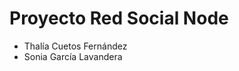 # Proyecto Red Social Node
<ul>
  <li>
    Thalía Cuetos Fernández
  </li>
  <li>
    Sonia García Lavandera
  </li>
  </ul>
  
